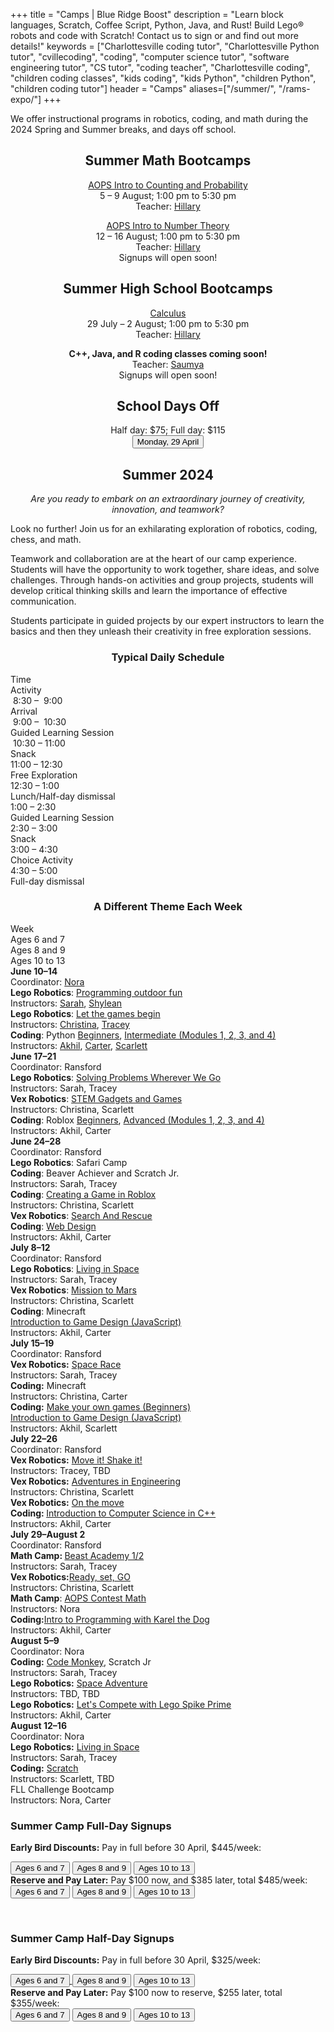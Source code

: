 +++
title = "Camps | Blue Ridge Boost"
description = "Learn block languages, Scratch, Coffee Script, Python, Java, and Rust! Build Lego&reg; robots and code with Scratch! Contact us to sign or and find out more details!"
keywords = ["Charlottesville coding tutor", "Charlottesville Python tutor", "cvillecoding", "coding", "computer science tutor", "software engineering tutor", "CS tutor", "coding teacher", "Charlottesville coding", "children coding classes", "kids coding", "kids Python", "children Python", "children coding tutor"]
header = "Camps"
aliases=["/summer/", "/rams-expo/"]
+++

<div class="container">
    <div class="row  justify-content-center">
        <div class="col">
            <div class="vstack gap-3 px-2 pb-2 text-center">  
                <div class="lightnote">
                    We offer instructional programs in robotics, coding, and math during the 2024 Spring and Summer breaks, and days off school.
                </div>
            </div>
        </div>
    </div>
    <div class="smallgap"></div>
    <div class="row  justify-content-center">
        <div class="col"><center>
            <h2>Summer Math Bootcamps</h2>
            <a href="">AOPS Intro to Counting and Probability</a><br>
            5 &ndash; 9 August; 1:00 pm to 5:30 pm</br> 
            Teacher: <a href="/instructor#hillary">Hillary</a><br>
            <!-- <div class="buttons"><a href="https://spring-break-24.cheddarup.com"><button class="button-8s" role="button">Sign Up</button></a></div> -->
            <p></p>
            <a href="https://artofproblemsolving.com/store/book/intro-number-theory">AOPS Intro to Number Theory</a><br>
            12 &ndash; 16 August; 1:00 pm to 5:30 pm</br> 
            Teacher: <a href="/instructor#hillary">Hillary</a><br>
            Signups will open soon!
            </center>
        </div>
        <div class="col"><center>
            <h2>Summer High School Bootcamps</h2>
            <a href="">Calculus</a><br>
            29 July &ndash; 2 August; 1:00 pm to 5:30 pm</br> 
            Teacher: <a href="/instructor#hillary">Hillary</a><br>
            <p></p>
            <!-- <div class="buttons"><a href="https://spring-break-24.cheddarup.com"><button class="button-8s" role="button">Sign Up</button></a></div> -->
            <b>C++, Java, and R coding classes coming soon!</b><br> 
            Teacher: <a href="/instructor#saumya">Saumya</a><br>
            Signups will open soon!
            </center>
        </div>
        <div class="col"><center>
            <h2>School Days Off</h2>
            Half&nbsp;day: $75; Full&nbsp;day: $115<br> 
            <a href="https://April-29-2024.cheddarup.com"><button class="button-8s" role="button">Monday, 29 April</button></a></div></center>
        </div>
    </div>
</div>

<div class="container">
    <div class="row  justify-content-center">
        <div class="col">
            <h2><center>Summer 2024</center></h2>
        </div>
    </div>
    <div class="row">
        <div class="col">
        <p align="center"><em>Are you ready to embark on an extraordinary journey of creativity, innovation, and teamwork?</em> 
        </p>
<div class="container">
    <div class="row pb-1">
        <div class="col-5">
        <p></p>
                <p>
        Look no further! Join us for an exhilarating exploration of robotics, coding, chess, and math. </p>
        <p>
        Teamwork and collaboration are at the heart of our camp experience. Students will have the opportunity to work together, share ideas, and solve challenges. Through hands-on activities and group projects, students will develop critical thinking skills and learn the importance of effective communication.
        </p>
        <p>
        Students participate in guided projects by our expert instructors to learn the basics and then they unleash their creativity in free exploration sessions.
        </p>
         </div>
        <div class="col-7">
            <div class="container p-0 m-0 b-0">
                <h3 align="center">Typical Daily Schedule</h3>
                <div class="row py-1 table-header">
                    <div class="col-5 text-center">Time</div>	
                    <div class="col-7">Activity</div>
                </div>
                <div class="row py-1">
                    <div class="col-5 text-center">&nbsp;8:30 &ndash; &nbsp;9:00</div>
                    <div class="col-7">Arrival</div>
                </div>
                <div class="row py-1 table-dark-row">
                    <div class="col-5 text-center">&nbsp;9:00 &ndash; &nbsp;10:30	</div>
                    <div class="col-7 ">Guided Learning Session</div>
                </div>
                <div class="row py-1">
                    <div class="col-5 text-center">&nbsp;10:30 &ndash; 11:00 </div>
                    <div class="col-7">Snack</div>
                </div>
                <div class="row py-1 table-dark-row">
                    <div class="col-5 text-center">11:00 &ndash; 12:30</div>	
                    <div class="col-7">Free Exploration</div>
                </div>
                <div class="row py-1">
                    <div class="col-5 text-center">12:30 &ndash; 1:00</div>
                    <div class="col-7">Lunch/Half-day dismissal</div>
                </div>
                <div class="row py-1 table-dark-row">
                    <div class="col-5 text-center">1:00 &ndash; 2:30</div>	
                    <div class="col-7">Guided Learning Session</div>
                </div>
                <div class="row py-1">
                    <div class="col-5 text-center">2:30 &ndash; 3:00</div>	
                    <div class="col-7">Snack</div>
                </div>
                <div class="row py-1 table-dark-row">
                    <div class="col-5 text-center">3:00  &ndash;  4:30	</div>
                    <div class="col-7">Choice Activity</div>
                </div>
                <div class="row py-1">
                    <div class="col-5 text-center">4:30  &ndash;  5:00	</div>
                    <div class="col-7">Full-day dismissal</div>
                </div>
            </div>
        </div> <!-- inner container -->
    </div>
</div> <!-- outer container -->
<p></p>
<h3 align="center">A Different Theme Each Week</h3>
<div class="container">
    <div class="row table-header">
        <div class="col-2">Week</div>
        <div class="col-3">Ages 6 and 7</div>
        <div class="col-3">Ages 8 and 9</div>
        <div class="col-3">Ages 10 to 13</div>
    </div>
    <div class="row">
        <div class="col-2"><b>June 10&ndash;14</b><br>
        Coordinator: <a href="/instructor#nora">Nora</a></div>
        <div class="col-3"><b>Lego Robotics</b>: <a href="/camp/ages-6-7/lego-spike-essential-intro/">Programming outdoor fun</a><br>
        Instructors: <a href="/instructor#sarah">Sarah</a>, <a href="/instructor#shylean">Shylean</a></div>
        <div class="col-3"><b>Lego Robotics</b>: <a href="/camp/ages-8-9/lego-spike-prime-intro/">Let the games begin</a><br>
        Instructors: <a href="/instructor#christina">Christina</a>, <a href="/instructor#tracey">Tracey</a></div>
        <div class="col-3"><b>Coding</b>: Python <a href="/camp/ages-10-13/python-middle-school/">Beginners</a>, <a href="https://codehs.com/uploads/a1b13e8ac32256074175107c8441dbe7">Intermediate (Modules 1, 2, 3, and 4)</a><br>
        Instructors: <a href="/instructor#akhil">Akhil</a>, <a href="/instructor#carter">Carter</a>, <a href="/instructor#scarlett">Scarlett</a> </div>
    </div>
    <div class="row table-dark-row">
        <div class="col-2"><b>June 17&ndash;21</b>
        <br>Coordinator: Ransford</div>
        <div class="col-3"><b>Lego Robotics</b>: <a href="https://assets.education.lego.com/v3/assets/blt293eea581807678a/bltc8cccdb56e3428c7/6254110e0609f351d03086f7/SPIKE_Essential_Solving_Problems_Wherever_We_Go_Advanced_Camp.pdf?locale=en-us">Solving Problems Wherever We Go</a><br>
        Instructors: Sarah, Tracey</div>
        <div class="col-3"><b>Vex Robotics</b>: <a href="https://camps.vex.com/run-a-camp/stem-gadgets-and-games-camp">STEM Gadgets and Games</a><br>
        Instructors: Christina, Scarlett</div>
        <div class="col-3"><b>Coding</b>: Roblox</b> <a href="https://codehs.com/uploads/d91cf67dc0a1f13a216dedb7362ab4a5">Beginners</a>, <a href="https://codehs.com/uploads/71cfbd350132a41d1084a79f42eb35f9">Advanced (Modules 1, 2, 3, and 4)</a> <br>
        Instructors: Akhil, Carter</div>
    </div>
    <div class="row">
        <div class="col-2"><b>June 24&ndash;28</b><br>Coordinator: Ransford</div>
        <div class="col-3"><b>Lego Robotics</b>: Safari Camp<br>
        <b>Coding</b>: Beaver Achiever and Scratch Jr.<br>
        Instructors: Sarah, Tracey</div>
        <div class="col-3"><b>Coding</b>: <a href="https://codehs.com/uploads/d91cf67dc0a1f13a216dedb7362ab4a5">Creating a Game in Roblox</a><br>
        Instructors: Christina, Scarlett</div>
        <div class="col-3"><b>Vex Robotics</b>: <a href="https://camps.vex.com/run-a-camp/search-and-rescue-camp">Search And Rescue</a><br> 
        <b>Coding</b>: <a href="https://codehs.com/uploads/d0e419afa5dcd7390aaa6aba70bb3e23">Web Design</a> <br>
        Instructors: Akhil, Carter
        </div>
    </div>
    <div class="row table-dark-row">
        <div class="col-2"><b>July 8&ndash;12</b><br>Coordinator: Ransford</div>
        <div class="col-3"><b>Lego Robotics</b>: <a href="https://assets.education.lego.com/v3/assets/blt293eea581807678a/blt1950fff047eafcaa/5f84018bed5ccb12e433c501/pdf-wedo_living-in-space_adv.pdf?locale=en-us">Living in Space</a><br>
        Instructors: Sarah, Tracey</div>
        <div class="col-3"><b>Vex Robotics</b>: <a href="https://camps.vex.com/run-a-camp/mission-to-mars">Mission to Mars</a><br>
        Instructors: Christina, Scarlett</div>
        <div class="col-3"><b>Coding</b>: Minecraft <br> <a href="https://codehs.com/uploads/8dba2cd1be481145472397cda6ffcde8">Introduction to Game Design (JavaScript)</a> <br>
        Instructors: Akhil, Carter</div>
    </div>
    <div class="row">
        <div class="col-2"><b>July 15&ndash;19</b><br>Coordinator: Ransford</div>
        <div class="col-3"><b>Vex Robotics:</b> <a href="https://camps.vex.com/run-a-camp/123-space-race-camp">Space Race</a><br>
        Instructors: Sarah, Tracey</div>
        <div class="col-3"><b>Coding:</b> Minecraft<br>
        Instructors: Christina, Carter</div>
        <div class="col-3"><b>Coding:</b> <a href="https://www.codemonkey.com/courses/game-builder">Make your own games  (Beginners)</a><br>
        <a href="https://codehs.com/uploads/8dba2cd1be481145472397cda6ffcde8">Introduction to Game Design (JavaScript)</a><br>
        Instructors: Akhil, Scarlett</div>
    </div>
    <div class="row table-dark-row">
        <div class="col-2"><b>July 22&ndash;26</b><br>Coordinator: Ransford</div>
        <div class="col-3"><b>Vex Robotics:</b> <a href="https://camps.vex.com/run-a-camp/123-move-it-shake-it-camp">Move it! Shake it!</a><br>
        Instructors: Tracey, TBD</div>
        <div class="col-3"><b>Vex Robotics:</b> <a href="https://camps.vex.com/run-a-camp/adventures-in-engineering-camp">Adventures in Engineering</a><br>
        Instructors: Christina, Scarlett</div>
        <div class="col-3"><b>Vex Robotics:</b> <a href="https://camps.vex.com/run-a-camp/on-the-move-camp">On the move</a><br>
        <b>Coding: </b> <a href="https://codehs.com/uploads/700ed8146df634c2d1d05e5d621cc4b6">Introduction to Computer Science in C++</a><br>
        Instructors: Akhil, Carter</div>
    </div>
    <div class="row">
        <div class="col-2"><b>July 29&ndash;August 2</b><br>Coordinator: Ransford</div>
        <div class="col-3"><b>Math Camp: </b> <a href="https://beastacademy.com/">Beast Academy 1/2</a>
        <br>Instructors: Sarah, Tracey
        </div>
        <div class="col-3"><b>Vex Robotics:</b><a href="https://camps.vex.com/run-a-camp/ready-set-go-camp ">Ready, set, GO</a><br>
        Instructors: Christina, Scarlett</div>
        <div class="col-3"><b>Math Camp</b>: <a href="https://artofproblemsolving.com/store/book/aops-vol1">AOPS Contest Math</a><br>
        Instructors: Nora<br>
        <b>Coding:</b><a href="https://codehs.com/uploads/6e072b1e99eee8faaf2144b0dfbc7574">Intro to Programming with Karel the Dog</a><br>
        Instructors: Akhil, Carter</div>
    </div>
    <div class="row table-dark-row">
        <div class="col-2"><b>August 5&ndash;9</b><br>
        Coordinator: Nora</div>
        <div class="col-3"><b>Coding:</b> <a href="/class/coding/kindergarten">Code Monkey</a>, Scratch Jr
        <br>Instructors: Sarah, Tracey</div>
        <div class="col-3"><b>Lego Robotics:</b> <a href="https://www.fllcasts.com/courses/226-robotics-with-lego-spike-prime-level-a1">Space Adventure</a><br>
        Instructors: TBD, TBD</div>
        <div class="col-3"><b>Lego Robotics:</b> <a href="https://assets.education.lego.com/v3/assets/blt293eea581807678a/blt06538c349bfd32f1/637348fca32209106e8b1352/SPIKE_Prime_Lets_Compete_Adv_2022.pdf?locale=en-us">Let's Compete with Lego Spike Prime</a><br>
        Instructors: Akhil, Carter</div>
    </div>
    <div class="row">
        <div class="col-2"><b>August 12&ndash;16</b>
        <br>Coordinator: Nora</div>
        <div class="col-3"><b>Lego Robotics:</b> <a href="https://assets.education.lego.com/v3/assets/blt293eea581807678a/blt1950fff047eafcaa/5f84018bed5ccb12e433c501/pdf-wedo_living-in-space_adv.pdf?locale=en-us">Living in Space</a>
        <br>Instructors: Sarah, Tracey</div>
        <div class="col-3"><b>Coding:</b> <a href="/class/coding/scratch">Scratch</a><br>
        Instructors: Scarlett, TBD</div>
        <div class="col-3">FLL Challenge Bootcamp<br>
        Instructors: Nora, Carter</div>
    </div>
</div>
<p></p>
<p>
<h3>Summer Camp Full-Day Signups</h3> 

<b>Early Bird Discounts:</b> Pay in full before 30 April, $445/week:</b>
<div class="buttons"> 
<a href="https://summer-24-ages-6-to-7-full-day.cheddarup.com"><button class="button-8s" role="button">Ages 6 and 7</button></a>
<a href="https://summer-24-ages-8-to-10-full-day.cheddarup.com"><button class="button-8s" role="button">Ages 8 and 9</button></a>
<a href="https://summer-24-ages-10-to-13-full-day.cheddarup.com"><button class="button-8s" role="button">Ages 10 to 13</button></a><br>
</div>
<b>Reserve and Pay Later:</b> Pay $100 now, and $385 later, total $485/week:</b>
<div class="buttons">
<a href="https://summer-24-ages-6-and-7-full-day-deposit.cheddarup.com"><button class="button-8s" role="button">Ages 6 and 7</button></a>  <a href="https://summer-24-ages-8-and-9-full-day-deposit.cheddarup.com"><button class="button-8s" role="button">Ages 8 and 9</button></a> <a href="https://summer-24-ages-10-to-13-full-day-deposit.cheddarup.com"><button class="button-8s" role="button">Ages 10 to 13</button></a><br>
</div>
<p align="center">
<br>
</p>
<h3>Summer Camp Half-Day Signups</h3>

<B>Early Bird Discounts:</b> Pay in full before 30 April, $325/week:
<div class="buttons"> <a href="https://summer-24-ages-6-and-7-half-day.cheddarup.com"><button class="button-8s" role="button">Ages 6 and 7</button>
<a href="https://summer-24-ages-8-to-10-half-day.cheddarup.com"><button class="button-8s" role="button">Ages 8 and 9</button></a> <a href="https://summer-24-ages-10-to-13-half-day.cheddarup.com"><button class="button-8s" role="button">Ages 10 to 13</button></a>
</div>
<b>Reserve and Pay Later:</b> Pay $100 now to reserve, $255 later, total $355/week:
<div class="buttons"> 
<a href="https://summer-24-ages-6-and-7-half-day-deposit.cheddarup.com"><button class="button-8s" role="button">Ages 6 and 7</button></a>
 <a href="https://summer-24-ages-8-and-9-half-day-deposit.cheddarup.com"><button class="button-8s" role="button">Ages 8 and 9</button></a>
<a href="https://summer-24-ages-10-to-13-half-day-deposit.cheddarup.com"><button class="button-8s" role="button">Ages 10 to 13</button></a>
                </div>
            </div>
        </div>
    </div>
</div>


<!-- <div class="container">
    <div class="row  justify-content-center">
        <div class="col">
            <div class="vstack gap-3 px-2 pb-2 text-center">  
                <div class="px-2 darknote">
                    Past offerings
                </div>
                <div class="px-2">
                    <a href="/camps/winter-23/">Winter 23</a>
                </div>
                <div class="px-2">
                    <a href="/camps/coding/summer-23/">Summer 23</a>
                </div>
            </div>
        </div>
    </div>
</div>  -->